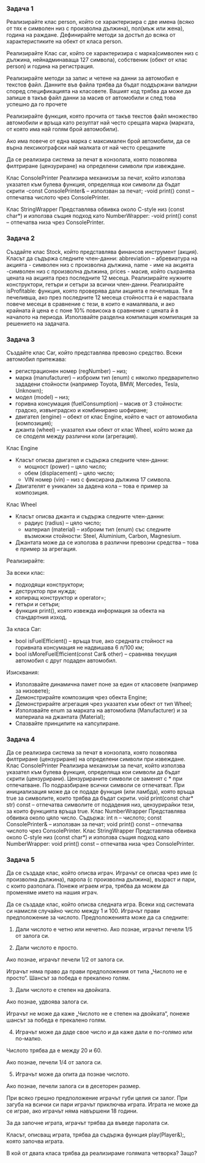 ### Задача 1
Реализирайте клас person, който се характеризира с две имена (всяко от тях е символен низ с произволна дължина), пол(мъж или жена), година на раждане. Дефинирайте методи за достъп до всяка от характеристиките на обект от класа person.

Реализирайте Клас car, който се характеризира с марка(символен низ с дължина, нейнадминаваща 127 символа), собственик (обект от клас person) и година на регистрация.

Реализирайте методи за запис и четене на данни за автомобил е текстов файл. Данните във файла трябва да бъдат поддържани валидни според спецификацията на класовете. Вашият код трябва да може да запише в такъв файл данни за масив от автомобили и след това успешно да го прочете

Реализирайте функция, която прочита от такъв текстов файл множество автомобили и връща като резултат най често срещата марка (марката, от която има най голям брой автомобили).

Ако има повече от една марка с максимален брой автомобили, да се върна лексикографски най малката от най често срещаните






Да се реализира система за печат в конзолата, която позволява филтриране (цензуриране) на определени символи при извеждане.

Клас ConsolePrinter
Реализира механизъм за печат, който използва указател към булева функция, определяща кои символи да бъдат скрити 
-const ConsolePrinter& – използван за печат;
-void print() const – отпечатва числото чрез ConsolePrinter.

Клас StringWrapper
Представлява обвивка около C-style низ (const char*) и използва същия подход като NumberWrapper:
-void print() const – отпечатва низа чрез ConsolePrinter.

### Задача 2
Създайте клас Stock, който представлява финансов инструмент (акция). Класът да
съдържа следните член-данни: abbreviation – абревиатура на акцията - символен низ с произволна дължина, name - име на акцията -символен низ с произволна дължина, prices - масив, който съхранява цената на акцията през последните 12
месеца. Реализирайте нужните конструктори, гетъри и сетъри за всички член-данни. Реализрайте
isProfitable: функция, която проверява дали акцията е печеливша. Тя е печеливша,
ако през последните 12 месеца стойността ѝ е нараствала повече месеци в
сравнение с тези, в които е намалявала, и ако крайната й цена е с поне 10% повисока в сравнение с цената й в началото на периода. Използвайте разделна
компилация компилация за решението на задачата. 

### Задача 3
Създайте клас Car, който представлява превозно средство. Всеки автомобил притежава:
- регистрационен номер (regNumber) – низ;
- марка (manufacturer) – изброим тип (enum) с няколко предварително зададени стойности (например Toyota, BMW, Mercedes, Tesla, Unknown);
- модел (model) – низ;
- горивна консумация (fuelConsumption) – масив от 3 стойности: градско, извънградско и комбинирано шофиране;
- двигател (engine) – обект от клас Engine, който е част от автомобила (композиция);
- джанта (wheel) – указател към обект от клас Wheel, който може да се споделя между различни коли (агрегация).

Клас Engine
- Класът описва двигател и съдържа следните член-данни:
  - мощност (power) – цяло число;
  - обем (displacement) – цяло число;
  - VIN номер (vin) – низ с фиксирана дължина 17 символа.
- Двигателят е уникален за дадена кола – това е пример за композиция.

Клас Wheel
- Класът описва джанта и съдържа следните член-данни:
  - радиус (radius) – цяло число;
  - материал (material) – изброим тип (enum) със следните възможни стойности: Steel, Aluminium, Carbon, Magnesium.
- Джантата може да се използва в различни превозни средства – това е пример за агрегация.

Реализирайте:

За всеки клас:
- подходящи конструктори;
- деструктор при нужда;
- копиращ конструктор и operator=;
- гетъри и сетъри;
- функция print(), която извежда информация за обекта на стандартния изход.

За класа Car:
- bool isFuelEfficient() – връща true, ако средната стойност на горивната консумация не надвишава 6 л/100 км;
- bool isMoreFuelEfficient(const Car& other) – сравнява текущия автомобил с друг подаден автомобил.

Изисквания:
- Използвайте динамична памет поне за един от класовете (например за низовете);
- Демонстрирайте композиция чрез обекта Engine;
- Демонстрирайте агрегация чрез указател към обект от тип Wheel;
- Използвайте enum за марката на автомобила (Manufacturer) и за материала на джантата (Material);
- Спазвайте принципите на капсулиране.
### Задача 4
Да се реализира система за печат в конзолата, която позволява филтриране (цензуриране) на определени символи при извеждане.
Клас ConsolePrinter Реализира механизъм за печат, който използва указател към булева функция, определяща кои символи да бъдат скрити (цензурирани). 
Цензурираните символи се заменят с * при отпечатване. По подразбиране всички символи се отпечатват. При инициализация може да се подаде функция (или ламбда), 
която връща true за символите, които трябва да бъдат скрити. void print(const char* str) const – отпечатва символите от подадения низ, цензурирайки тези,
за които функцията връща true. Клас NumberWrapper Представлява обвивка около цяло число.
Съдържа: int n – числото; const ConsolePrinter& – използван за печат; void print() const – отпечатва числото чрез ConsolePrinter.
Клас StringWrapper Представлява обвивка около C-style низ (const char*) и използва същия подход като NumberWrapper: 
void print() const – отпечатва низа чрез ConsolePrinter.

### Задача 5
Да се създаде клас, който описва играч. Играчът се описва чрез име (с произволна дължина), парола (с произволна дължина), възраст и пари, с които разполага.
Понеже играем игра, трябва да можем да променяме името на нашия играч.

Да се създаде клас, който описва следната игра. Всеки ход системата си намисля случайно число между 1 и 100. Играчът прави предположение за числото.
Предположенията може да са следните:

1. Дали числото е четно или нечетно. Ако познае, играчът печели 1/5 от залога си.

2. Дали числото е просто.

Ако познае, играчът печели 1/2 от залога си.

Играчът няма право да прави предположения от типа „Числото не е просто“. Шансът за победа е прекалено голям.

3. Дали числото е степен на двойката.

Ако познае, удвоява залога си.

Играчът не може да каже „Числото не е степен на двойката“, понеже шансът за победа е прекалено голям.

4. Играчът може да даде свое число и да каже дали е по-голямо или по-малко.

Числото трябва да е между 20 и 60.

Ако познае, печели 1/4 от залога си.

5. Играчът може да опита да познае числото.

Ако познае, печели залога си в десеторен размер.

При всяко грешно предположение играчът губи целия си залог.
При загуба на всички си пари играчът приключва играта.
Играта не може да се играе, ако играчът няма навършени 18 години.

За да започне играта, играчът трябва да въведе паролата си.

Класът, описващ играта, трябва да съдържа функция play(Player&);, която започва играта.

В кой от двата класа трябва да реализираме голямата четворка? Защо?
